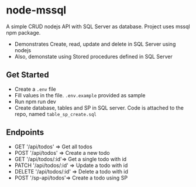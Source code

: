# node-mssql
A simple CRUD nodejs API with SQL Server as database. Project uses mssql npm package.
- Demonstrates Create, read, update and delete in SQL Server using nodejs
- Also, demonstate using Stored procedures defined in SQL Server

## Get Started
- Create a `.env` file
- Fill values in the file. `.env.example` provided as sample
- Run npm run dev
- Create database, tables and SP in SQL server. Code is attached to the repo, named `table_sp_create.sql`

## Endpoints
- GET '/api/todos' => Get all todos
- POST '/api/todos' => Create a new todo
- GET '/api/todos/:id'=> Get a single todo with id
- PATCH '/api/todos/:id' => Update a todo with id
- DELETE '/api/todos/:id' => Delete a todo with id
- POST '/sp-api/todos'=> Create a todo using SP
